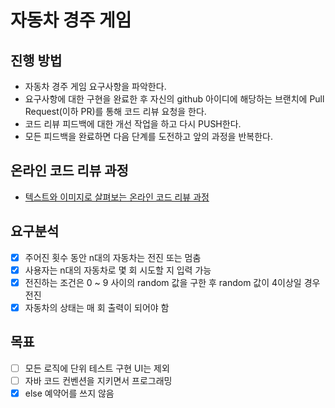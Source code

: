 # 자동차 경주 게임
## 진행 방법
* 자동차 경주 게임 요구사항을 파악한다.
* 요구사항에 대한 구현을 완료한 후 자신의 github 아이디에 해당하는 브랜치에 Pull Request(이하 PR)를 통해 코드 리뷰 요청을 한다.
* 코드 리뷰 피드백에 대한 개선 작업을 하고 다시 PUSH한다.
* 모든 피드백을 완료하면 다음 단계를 도전하고 앞의 과정을 반복한다.

## 온라인 코드 리뷰 과정
* [텍스트와 이미지로 살펴보는 온라인 코드 리뷰 과정](https://github.com/next-step/nextstep-docs/tree/master/codereview)

## 요구분석

- [x] 주어진 횟수 동안 n대의 자동차는 전진 또는 멈춤
- [x] 사용자는 n대의 자동차로 몇 회 시도할 지 입력 가능
- [x] 전진하는 조건은 0 ~ 9 사이의 random 값을 구한 후 random 값이 4이상일 경우 전진
- [x] 자동차의 상태는 매 회 출력이 되어야 함

## 목표

- [ ] 모든 로직에 단위 테스트 구현 UI는 제외
- [ ] 자바 코드 컨벤션을 지키면서 프로그래밍
- [x] else 예약어를 쓰지 않음